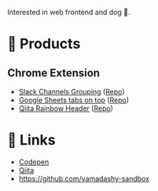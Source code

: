 Interested in web frontend and dog :dog:.

# :rocket: Products
## Chrome Extension
- [Slack Channels Grouping](https://chrome.google.com/webstore/detail/slack-channels-grouping/lcbnhfianneihfgkmfncnhpkpghedbkm) ([Repo](https://github.com/yamadashy/slack-channels-grouping))
- [Google Sheets tabs on top](https://chrome.google.com/webstore/detail/sheets-tabs-on-top/lbhlhhckfpdpafckdiklcbamkmogjdjc) ([Repo](https://github.com/yamadashy/google-sheets-tabs-on-top))
- [Qiita Rainbow Header](https://chrome.google.com/webstore/detail/qiita-rainbow-header/nccgheinjagepglbgloplfiekhepeodb) ([Repo](https://github.com/yamadashy/qiita-rainbow-header))

# :link: Links
- [Codepen](https://codepen.io/yamadashy)
- [Qiita](https://qiita.com/yamadashy)
- https://github.com/yamadashy-sandbox

